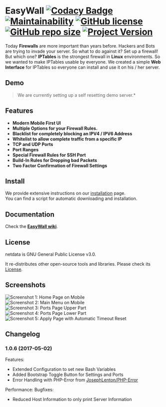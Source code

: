 # EasyWall [![Codacy Badge](https://api.codacy.com/project/badge/Grade/3e06b3dc52b34cca839c8848d799d251)](https://www.codacy.com/app/JPylypiw/easywall?utm_source=github.com&amp;utm_medium=referral&amp;utm_content=JPylypiw/easywall&amp;utm_campaign=Badge_Grade) [![Maintainability](https://api.codeclimate.com/v1/badges/ce2e46f2877468bdf256/maintainability)](https://codeclimate.com/github/KingJP/EasyWall/maintainability) [![GitHub license](https://img.shields.io/github/license/JPylypiw/easywall.svg)](https://github.com/JPylypiw/easywall/blob/master/LICENSE) [![GitHub repo size](https://img.shields.io/github/repo-size/jpylypiw/easywall.svg)](https://github.com/JPylypiw/easywall) [![Project Version](https://img.shields.io/badge/release-alpha-red.svg)](https://github.com/JPylypiw/easywall)

Today **Firewalls** are more important than years before. Hackers and Bots are trying to invade your server. So what to do against it?
Set up a firewall! But which one? **IPTables** is the strongest firewall in **Linux** environments. So we wanted to make IPTables usable by everyone. We created a simple **Web Interface** for IPTables so everyone can install and use it on his / her server.

## Demo

> We are currently setting up a self resetting demo server.*

## Features

 - **Modern Mobile First UI**
 - **Multiple Options for your Firewall Rules.**
 - **Blacklist for completely blocking an IPV4 / IPV6 Address**
 - **Whitelist to allow complete traffic from a specific IP**
 - **TCP and UDP Ports**
 - **Port Ranges**
 - **Special Firewall Rules for SSH Port**
 - **Build-In Rules for Dropping bad Packets**
 - **Two Factor Confirmation of Firewall Settings**

## Install

We provide extensive instructions on our [installation](https://github.com/KingJP/EasyWall/blob/master/INSTALL.md) page.  
You can find a script for automatic downloading and installation.

## Documentation

Check the **[EasyWall wiki](https://github.com/kingjp/easywall/wiki)**.

## License

netdata is GNU General Public License v3.0.

It re-distributes other open-source tools and libraries. Please check its [License](https://github.com/kingjp/easywall/blob/master/LICENSE).

## Screenshots

![Screenshot 1: Home Page on Mobile](http://i.imgur.com/vEneFWK.png)
![Screenshot 2: Main Menu on Mobile](http://i.imgur.com/zxCcPQW.png)
![Screenshot 3: Ports Page Upper Part](http://i.imgur.com/qYjxXNZ.png)
![Screenshot 4: Ports Page Lower Part](http://i.imgur.com/zdN0oRu.png)
![Screenshot 5: Apply Page with Automatic Timeout Reset](http://i.imgur.com/BaWMkZD.png)

## Changelog

### 1.0.6 (2017-05-02)

Features:

- Extended Configuration to set new Bash Variables
- Added Bootstrap Toggle Button for Settings and Ports
- Error Handling with PHP-Error from [JosephLenton/PHP-Error](https://github.com/JosephLenton/PHP-Error)

Performance:
Bugfixes:

- Reduced Host Information to only print Server Information
